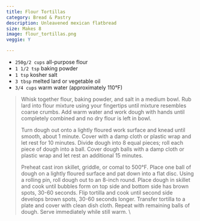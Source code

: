 ```yaml
---
title: Flour Tortillas 
category: Bread & Pastry
description: Unleavened mexican flatbread
size: Makes 8
image: flour_tortillas.png
veggie: Y

--- 
```


* `250g/2 cups` all-purpose flour
* `1 1/2 tsp` baking powder
* `1 tsp` kosher salt
* `3 tbsp` melted lard or vegetable oil
* `3/4 cups` warm water (approximately 110°F)

> Whisk together flour, baking powder, and salt in a medium bowl. Rub lard into flour mixture using your fingertips until mixture resembles coarse crumbs. Add warm water and work dough with hands until completely combined and no dry flour is left in bowl.
>
> Turn dough out onto a lightly floured work surface and knead until smooth, about 1 minute. Cover with a damp cloth or plastic wrap and let rest for 10 minutes. Divide dough into 8 equal pieces; roll each piece of dough into a ball. Cover dough balls with a damp cloth or plastic wrap and let rest an additional 15 minutes.
>
> Preheat cast iron skillet, griddle, or comal to 500°F. Place one ball of dough on a lightly floured surface and pat down into a flat disc. Using a rolling pin, roll dough out to an 8-inch round. Place dough in skillet and cook until bubbles form on top side and bottom side has brown spots, 30-60 seconds. Flip tortilla and cook until second side develops brown spots, 30-60 seconds longer. Transfer tortilla to a plate and cover with clean dish cloth. Repeat with remaining balls of dough. Serve immediately while still warm. \\
